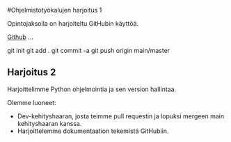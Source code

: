 #Ohjelmistotyökalujen harjoitus 1

Opintojaksolla on harjoiteltu GitHubin käyttöä.

[Github](https://github.com)
...

git init
git add .
git commit -a
git push origin main/master

## Harjoitus 2

Harjoittelimme Python ohjelmointia ja sen version hallintaa.

Olemme luoneet:
+ Dev-kehityshaaran, josta teimme pull requestin ja lopuksi mergeen
main kehityshaaran kanssa.
+ Harjoittelemme dokumentaation tekemistä GitHubiin.